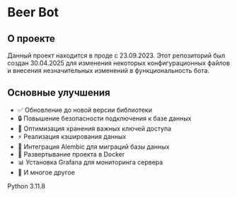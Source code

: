 # Beer Bot

## О проекте
Данный проект находится в проде с 23.09.2023.
Этот репозиторий был создан 30.04.2025 для изменения некоторых конфигурационных файлов и внесения незначительных изменений в функциональность бота.

## Основные улучшения
- ✅ Обновление до новой версии библиотеки
- 🔒 Повышение безопасности подключения к базе данных
- 🔑 Оптимизация хранения важных ключей доступа
- ⚡ Реализация кэширования данных
- 🔄 Интеграция Alembic для миграций базы данных
- 🐳 Развертывание проекта в Docker
- 📊 Установка Grafana для мониторинга сервера
- 🚀 И многое другое

Python 3.11.8